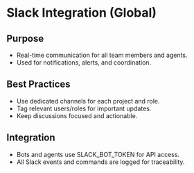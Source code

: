 # Slack Integration (Global)

## Purpose
- Real-time communication for all team members and agents.
- Used for notifications, alerts, and coordination.

## Best Practices
- Use dedicated channels for each project and role.
- Tag relevant users/roles for important updates.
- Keep discussions focused and actionable.

## Integration
- Bots and agents use SLACK_BOT_TOKEN for API access.
- All Slack events and commands are logged for traceability. 